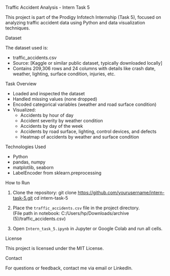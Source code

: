 Traffic Accident Analysis - Intern Task 5

This project is part of the Prodigy Infotech Internship (Task 5), focused on analyzing traffic accident data using Python and data visualization techniques.

Dataset

The dataset used is:
- traffic_accidents.csv  
- Source: [Kaggle or similar public dataset, typically downloaded locally]  
- Contains 209,306 rows and 24 columns with details like crash date, weather, lighting, surface condition, injuries, etc.

Task Overview

- Loaded and inspected the dataset
- Handled missing values (none dropped)
- Encoded categorical variables (weather and road surface condition)
- Visualized:
  - Accidents by hour of day
  - Accident severity by weather condition
  - Accidents by day of the week
  - Accidents by road surface, lighting, control devices, and defects
  - Heatmap of accidents by weather and surface condition

Technologies Used

- Python
- pandas, numpy
- matplotlib, seaborn
- LabelEncoder from sklearn.preprocessing

How to Run

1. Clone the repository:
   git clone https://github.com/yourusername/intern-task-5.git
   cd intern-task-5

2. Place the `traffic_accidents.csv` file in the project directory.  
   (File path in notebook: C:/Users/hp/Downloads/archive (5)/traffic_accidents.csv)

3. Open `Intern_task_5.ipynb` in Jupyter or Google Colab and run all cells.

License

This project is licensed under the MIT License.

Contact

For questions or feedback, contact me via email or LinkedIn.
